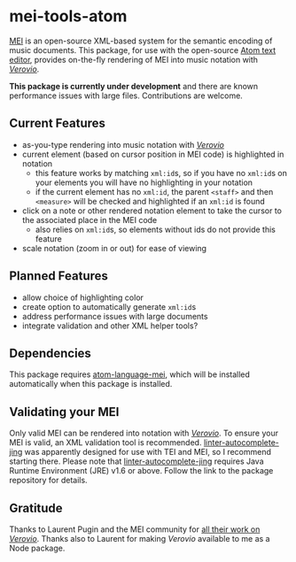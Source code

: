 # mei-tools-atom

[MEI](http://music-encoding.org/) is an open-source XML-based system for the semantic encoding of music documents. This package, for use with the open-source [Atom text editor](https://atom.io/), provides on-the-fly rendering of MEI into music notation with _[Verovio](http://www.verovio.org/)_.

__This package is currently under development__ and there are known performance issues with large files.  Contributions are welcome.

## Current Features
- as-you-type rendering into music notation with _[Verovio](http://www.verovio.org/)_
- current element (based on cursor position in MEI code) is highlighted in notation
    - this feature works by matching `xml:id`s, so if you have no `xml:id`s on your elements you will have no highlighting in your notation
    - if the current element has no `xml:id`, the parent `<staff>` and then `<measure>` will be checked and highlighted if an `xml:id` is found
- click on a note or other rendered notation element to take the cursor to the associated place in the MEI code
    - also relies on `xml:id`s, so elements without ids do not provide this feature
- scale notation (zoom in or out) for ease of viewing

## Planned Features
- allow choice of highlighting color
- create option to automatically generate `xml:id`s
- address performance issues with large documents
- integrate validation and other XML helper tools?

## Dependencies
This package requires [atom-language-mei](https://github.com/nCoda/atom-language-mei), which will be installed automatically when this package is installed.

## Validating your MEI
Only valid MEI can be rendered into notation with _[Verovio](http://www.verovio.org/)_. To ensure your MEI is valid, an XML validation tool is recommended.  [linter-autocomplete-jing](https://github.com/aerhard/linter-autocomplete-jing) was apparently designed for use with TEI and MEI, so I recommend starting there.  Please note that [linter-autocomplete-jing](https://github.com/aerhard/linter-autocomplete-jing) requires Java Runtime Environment (JRE) v1.6 or above.  Follow the link to the package repository for details.

## Gratitude
Thanks to Laurent Pugin and the MEI community for [all their work on _Verovio_](https://github.com/rism-ch/verovio).  Thanks also to Laurent for making _Verovio_ available to me as a Node package.
